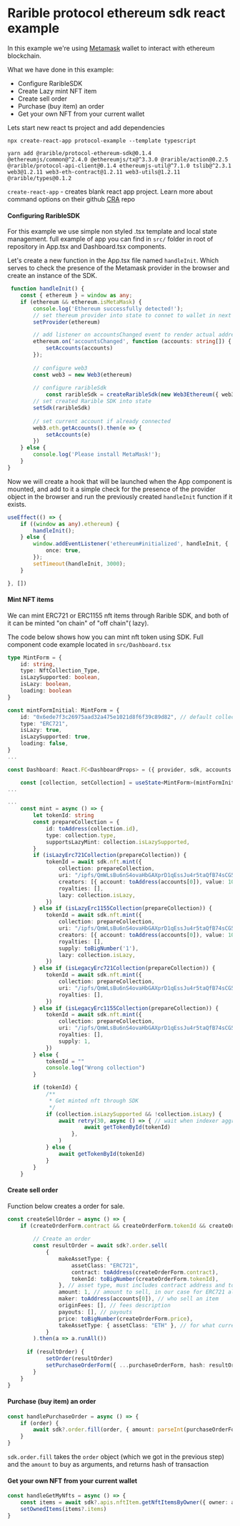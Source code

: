 # Rarible protocol ethereum sdk react example

In this example we're using [Metamask](https://metamask.io/) wallet to interact with ethereum blockchain.

What we have done in this example:

- Configure RaribleSDK
- Create Lazy mint NFT item
- Create sell order
- Purchase (buy item) an order
- Get your own NFT from your current wallet

Lets start new react ts project and add dependencies

```shell
npx create-react-app protocol-example --template typescript

yarn add @rarible/protocol-ethereum-sdk@0.1.4 @ethereumjs/common@^2.4.0 @ethereumjs/tx@^3.3.0 @rarible/action@0.2.5 @rarible/protocol-api-client@0.1.4 ethereumjs-util@^7.1.0 tslib@^2.3.1 web3@1.2.11 web3-eth-contract@1.2.11 web3-utils@1.2.11 @rarible/types@0.1.2
```

```create-react-app``` - creates blank react app project. Learn more about command options on their
github [CRA](https://github.com/facebook/create-react-app) repo

#### Configuring RaribleSDK

For this example we use simple non styled .tsx template and local state management. full example of app you can find
in `src/` folder in root of repository in App.tsx and Dashboard.tsx components.

Let's create a new function in the App.tsx file named `handleInit`. Which serves to check the presence of the Metamask
provider in the browser and create an instance of the SDK.

```typescript
 function handleInit() {
    const { ethereum } = window as any;
    if (ethereum && ethereum.isMetaMask) {
        console.log('Ethereum successfully detected!');
        // set thereum provider into state to connet to wallet in next steps
        setProvider(ethereum) 

        // add listener on accountsChanged event to render actual address
        ethereum.on('accountsChanged', function (accounts: string[]) {
            setAccounts(accounts)
        });
        
        // configure web3
        const web3 = new Web3(ethereum)
        
        // configure raribleSdk
			const raribleSdk = createRaribleSdk(new Web3Ethereum({ web3 }), network)
        // set created Rarible SDK into state
        setSdk(raribleSdk)
        
        // set current account if already connected
        web3.eth.getAccounts().then(e => {
            setAccounts(e)
        })
    } else {
        console.log('Please install MetaMask!');
    }
}

```

Now we will create a hook that will be launched when the App component is mounted, and add to it a simple check for the
presence of the provider object in the browser and run the previously created `handleInit` function if it exists.

```typescript
useEffect(() => {
    if ((window as any).ethereum) {
        handleInit();
    } else {
        window.addEventListener('ethereum#initialized', handleInit, {
            once: true,
        });
        setTimeout(handleInit, 3000);
    }

}, [])
```

#### Mint NFT items

We can mint ERC721 or ERC1155 nft items through Rarible SDK, and both of it can be minted "on chain" of "off chain"(
lazy).

The code below shows how you can mint nft token using SDK. Full component code example located in `src/Dashboard.tsx`

```typescript
type MintForm = {
	id: string,
	type: NftCollection_Type,
	isLazySupported: boolean,
	isLazy: boolean,
	loading: boolean
}

const mintFormInitial: MintForm = {
	id: "0x6ede7f3c26975aad32a475e1021d8f6f39c89d82", // default collection on "rinkeby" that supports lazy minting
	type: "ERC721",
	isLazy: true,
	isLazySupported: true,
	loading: false,
}
...

const Dashboard: React.FC<DashboardProps> = ({ provider, sdk, accounts }) => {

	const [collection, setCollection] = useState<MintForm>(mintFormInitial)
...

...
	const mint = async () => {
		let tokenId: string
		const prepareCollection = {
			id: toAddress(collection.id),
			type: collection.type,
			supportsLazyMint: collection.isLazySupported,
		}
		if (isLazyErc721Collection(prepareCollection)) {
			tokenId = await sdk.nft.mint({
				collection: prepareCollection,
				uri: "/ipfs/QmWLsBu6nS4ovaHbGAXprD1qEssJu4r5taQfB74sCG51tp",
				creators: [{ account: toAddress(accounts[0]), value: 10000 }],
				royalties: [],
				lazy: collection.isLazy,
			})
		} else if (isLazyErc1155Collection(prepareCollection)) {
			tokenId = await sdk.nft.mint({
				collection: prepareCollection,
				uri: "/ipfs/QmWLsBu6nS4ovaHbGAXprD1qEssJu4r5taQfB74sCG51tp",
				creators: [{ account: toAddress(accounts[0]), value: 10000 }],
				royalties: [],
				supply: toBigNumber('1'),
				lazy: collection.isLazy,
			})
		} else if (isLegacyErc721Collection(prepareCollection)) {
			tokenId = await sdk.nft.mint({
				collection: prepareCollection,
				uri: "/ipfs/QmWLsBu6nS4ovaHbGAXprD1qEssJu4r5taQfB74sCG51tp",
				royalties: [],
			})
		} else if (isLegacyErc1155Collection(prepareCollection)) {
			tokenId = await sdk.nft.mint({
				collection: prepareCollection,
				uri: "/ipfs/QmWLsBu6nS4ovaHbGAXprD1qEssJu4r5taQfB74sCG51tp",
				royalties: [],
				supply: 1,
			})
		} else {
			tokenId = ""
			console.log("Wrong collection")
		}

		if (tokenId) {
			/**
			 * Get minted nft through SDK
			 */
			if (collection.isLazySupported && !collection.isLazy) {
				await retry(30, async () => { // wait when indexer aggregate an onChain nft
						await getTokenById(tokenId)
					},
				)
			} else {
				await getTokenById(tokenId)
			}
		}
	}
```

#### Create sell order

Function below creates a order for sale.

```typescript
const createSellOrder = async () => {
    if (createOrderForm.contract && createOrderForm.tokenId && createOrderForm.price) {
    	
        // Create an order
        const resultOrder = await sdk?.order.sell(
            {
                makeAssetType: {
                    assetClass: "ERC721",
                    contract: toAddress(createOrderForm.contract),
                    tokenId: toBigNumber(createOrderForm.tokenId),
                }, // asset type, must includes contract address and tokenId
                amount: 1, // amount to sell, in our case for ERC721 always will be 1
                maker: toAddress(accounts[0]), // who sell an item
                originFees: [], // fees description
                payouts: [], // payouts
                price: toBigNumber(createOrderForm.price),
                takeAssetType: { assetClass: "ETH" }, // for what currency
            }
        ).then(a => a.runAll())
      
      if (resultOrder) {
            setOrder(resultOrder)
            setPurchaseOrderForm({ ...purchaseOrderForm, hash: resultOrder.hash })
        }
    }
}
```

#### Purchase (buy item) an order

```typescript
const handlePurchaseOrder = async () => {
    if (order) {
        await sdk?.order.fill(order, { amount: parseInt(purchaseOrderForm.amount) }).then(a => a.runAll())
    }
}
```

`sdk.order.fill` takes the `order` object (which we got in the previous step) and the `amount` to buy as arguments, and
returns hash of transaction

#### Get your own NFT from your current wallet

```typescript
const handleGetMyNfts = async () => {
    const items = await sdk?.apis.nftItem.getNftItemsByOwner({ owner: accounts[0] })
    setOwnedItems(items?.items)
}
```

